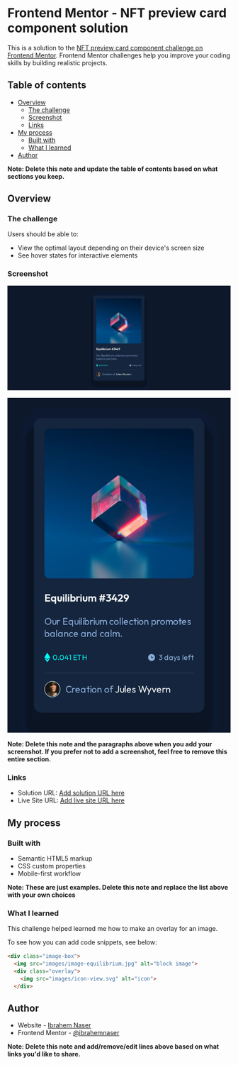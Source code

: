 # Frontend Mentor - NFT preview card component solution

This is a solution to the [NFT preview card component challenge on Frontend Mentor](https://www.frontendmentor.io/challenges/nft-preview-card-component-SbdUL_w0U). Frontend Mentor challenges help you improve your coding skills by building realistic projects.

## Table of contents

- [Overview](#overview)
  - [The challenge](#the-challenge)
  - [Screenshot](#screenshot)
  - [Links](#links)
- [My process](#my-process)
  - [Built with](#built-with)
  - [What I learned](#what-i-learned)
- [Author](#author)

**Note: Delete this note and update the table of contents based on what sections you keep.**

## Overview

### The challenge

Users should be able to:

- View the optimal layout depending on their device's screen size
- See hover states for interactive elements

### Screenshot

![1](images/screenshot-desktop.jpg)

![2](images/screenshot-mobile.jpg)


**Note: Delete this note and the paragraphs above when you add your screenshot. If you prefer not to add a screenshot, feel free to remove this entire section.**

### Links

- Solution URL: [Add solution URL here](https://your-solution-url.com)
- Live Site URL: [Add live site URL here](https://your-live-site-url.com)

## My process

### Built with

- Semantic HTML5 markup
- CSS custom properties
- Mobile-first workflow

**Note: These are just examples. Delete this note and replace the list above with your own choices**

### What I learned

This challenge helped learned me how to make an overlay for an image.

To see how you can add code snippets, see below:

```html
<div class="image-box">
  <img src="images/image-equilibrium.jpg" alt="block image">
  <div class="overlay">
    <img src="images/icon-view.svg" alt="icon">
  </div>
```

## Author

- Website - [Ibrahem Naser](https://ibrahemnaser.github.io/Portfolio/index.html)
- Frontend Mentor - [@ibrahemnaser](https://www.frontendmentor.io/profile/ibrahemnaser)

**Note: Delete this note and add/remove/edit lines above based on what links you'd like to share.**
